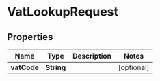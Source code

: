
# VatLookupRequest

## Properties
Name | Type | Description | Notes
------------ | ------------- | ------------- | -------------
**vatCode** | **String** |  |  [optional]



